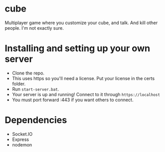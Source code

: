 # cube
Multiplayer game where you customize your cube, and talk. And kill other people. I'm not exactly sure.

# Installing and setting up your own server
- Clone the repo.
- This uses https so you'll need a license. Put your license in the certs folder.
- Run `start-server.bat`.
- Your server is up and running! Connect to it through `https://localhost`
- You must port forward :443 if you want others to connect.

# Dependencies
- Socket.IO
- Express
- nodemon